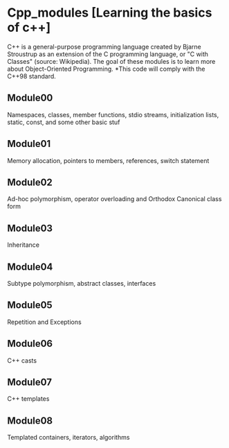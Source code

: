 # Cpp_modules [Learning the basics of c++]
C++ is a general-purpose programming language created by Bjarne Stroustrup as an extension of the C programming language, or "C with Classes" (source: Wikipedia).
The goal of these modules is to learn more about Object-Oriented Programming.
*This code will comply with the C++98 standard.

## Module00
Namespaces, classes, member functions, stdio streams,
initialization lists, static, const, and some other basic
stuf

## Module01 
Memory allocation, pointers to members,
references, switch statement

## Module02
Ad-hoc polymorphism, operator overloading
and Orthodox Canonical class form

## Module03
Inheritance

## Module04
Subtype polymorphism, abstract classes, interfaces

## Module05
Repetition and Exceptions

## Module06
C++ casts

## Module07
C++ templates

## Module08
Templated containers, iterators, algorithms
